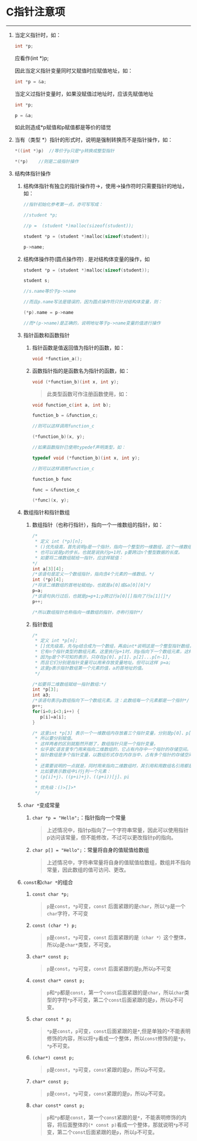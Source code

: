# C指针注意项

---

1. 当定义指针时，如：

   ```c
   int *p;
   ```

   应看作(int *)p;

   因此当定义指针变量同时又赋值时应赋值地址，如：

   ```c
   int *p = &a;
   ```

   当定义过指针变量时，如果没赋值过地址时，应该先赋值地址

   ```c
   int *p;
   
   p = &a;
   ```

   如此则造成*p赋值和p赋值都是等价的错觉

2. 当有（类型 *）指针的形式时，说明是强制转换而不是指针操作，如：

   ```c
   *((int *)p)	//等价于p只是*p转换成整型指针
   
   *(*p)	//则是二级指针操作
   ```

3. 结构体指针操作

   1. 结构体指针有独立的指针操作符->，使用->操作符时只需要指针的地址，如：

      ```c
      //指针初始化参考第一点，亦可写写成：
      
      //student *p;
      
      //p =  (student *)malloc(sizeof(student));
      
      student *p = (student *)malloc(sizeof(student));
      
      p->name;
      ```

   2. 结构体操作符(圆点操作符) . 是对结构体变量的操作，如

      ```c
      student *p = (student *)malloc(sizeof(student));
      
      student s;
      
      //s.name等价于p->name
      
      //而且p.name写法是错误的，因为圆点操作符只针对结构体变量，则：
      
      (*p).name = p->name
      
      //而*(p->name)是正确的，说明地址等于p->name变量的值进行操作
      ```

   3. 指针函数和函数指针

      1. 指针函数是值返回值为指针的函数，如：

         ```c
         void *function_a();
         ```

      2. 函数指针指的是函数名为指针的函数，如：

         ```c
         void (*function_b)(int x, int y);
         ```

         > 此类型函数可作注册函数使用，如：

         ```c
         void function_c(int a, int b);
         
         function_b = &function_c;
         
         //则可以这样调用function_c
         
         (*function_b)(x, y);
         
         //如果函数指针已使用typedef声明类型，如：
         
         typedef void (*function_b)(int x, int y);
         
         //则可以这样调用function_c
         
         function_b func
         
         func = &function_c
         
         (*func)(x, y);
         ```

   4. 数组指针和指针数组

      1. 数组指针（也称行指针），指向一个一维数组的指针，如：

         ```c
         /*
          * 定义 int (*p)[n];
          * ()优先级高，首先说明p是一个指针，指向一个整型的一维数组，这个一维数组的长度是n，
          * 也可以说是p的步长。也就是说执行p+1时，p要跨过n个整型数据的长度。
          * 如要将二维数组赋给一指针，应这样赋值：
         */
         int a[3][4];
         /*该语句是定义一个数组指针，指向含4个元素的一维数组。*/
         int (*p)[4];
         /*将该二维数组的首地址赋给p，也就是a[0]或&a[0][0]*/
         p=a;
         /*该语句执行过后，也就是p=p+1;p跨过行a[0][]指向了行a[1][]*/
         p++;
         
         /*所以数组指针也称指向一维数组的指针，亦称行指针*/
         ```

      2. 指针数组

         ```c
         /*
          * 定义 int *p[n];
          * []优先级高，先与p结合成为一个数组，再由int*说明这是一个整型指针数组，
          * 它有n个指针类型的数组元素。这里执行p+1时，则p指向下一个数组元素，这样赋值是错误的：p=a；
          * 因为p是个不可知的表示，只存在p[0]、p[1]、p[2]...p[n-1],
          * 而且它们分别是指针变量可以用来存放变量地址。但可以这样 p=a; 
          * 这里p表示指针数组第一个元素的值，a的首地址的值。
          */
         
         /*如要将二维数组赋给一指针数组:*/
         int *p[3];
         int a3;
         /*该语句表示p数组指向下一个数组元素。注：此数组每一个元素都是一个指针*/
         p++;
         for(i=0;i<3;i++) {
         	p[i]=a[i];
         }
         
         /* 这里int *p[3] 表示一个一维数组内存放着三个指针变量，分别是p[0]、p[1]、p[2]
          * 所以要分别赋值。
          * 这样两者的区别就豁然开朗了，数组指针只是一个指针变量，
          * 似乎是C语言里专门用来指向二维数组的，它占有内存中一个指针的存储空间。
          * 指针数组是多个指针变量，以数组形式存在内存当中，占有多个指针的存储空间。
          * 
          * 还需要说明的一点就是，同时用来指向二维数组时，其引用和用数组名引用都是一样的。
          * 比如要表示数组中i行j列一个元素：
          * (p[i]+j)、((p+i)+j)、((p+i))[j]、pi
          * 
          * 优先级：()>[]>*
          */
         ```

   5. `char *`变成常量

      1. `char *p = "Hello";`：指针指向一个常量

         > 上述情况中，指针p指向了一个字符串常量，因此可以使用指针p访问该常量，但不能修改，不过可以更改指针p的指向。

      2. `char p[] = "Hello";`：常量将自身的值赋值给数组

         > 上述情况中，字符串常量将自身的值赋值给数组，数组并不指向常量，因此数组的值可访问、更改。

   6. `const`和`char *`的组合

      1. `const char *p;`

         > `p`是`const`，`*p`可变，`const` 后面紧跟的是`char`，所以`*p`是一个`char`字符，不可变

      2. `const (char *) p;`

         > `p`是`const`，`*p`可变，`const` 后面紧跟的是`（char *）`这个整体，所以`p`是`char*`类型，不可变。

      3. `char* const p;`

         > `p`是`const`，`*p`可变，`const` 后面紧跟的是`p`,所以`p`不可变

      4. `const char* const p;`

         > `p`和`*p`都是`const`，第一个`const`后面紧跟的是`char`，所以`char`类型的字符`*p`不可变，第二个`const`后面紧跟的是`p`，所以`p`不可变。

      5. `char const * p;`

         > `*p`是`const`，`p`可变，`const`后面紧跟的是`*`,但是单独的`*`不能表明修饰的内容，所以将`*p`看成一个整体，所以`const`修饰的是`*p`，`*p`不可变。

      6. `(char*) const p;`

         > `p`是`const`，`*p`可变，`const`紧跟的是`p`，所以`p`不可变。

      7. `char* const p;`

         > `p`是`const`，`*p`可变，`const`紧跟的是`p`，所以`p`不可变。

      8. `char const* const p;`

         > `p`和`*p`都是`const`，第一个`const`紧跟的是`*`，不能表明修饰的内容，将后面整体的`(* const p)`看成一个整体，那就说明`*p`不可变，第二个`const`后面紧跟的是`p`，所以`p`不可变。